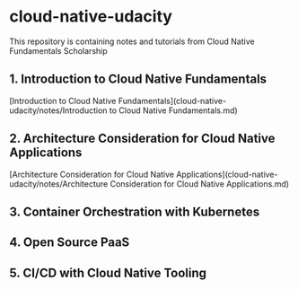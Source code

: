 # cloud-native-udacity
This repository is containing notes and tutorials from Cloud Native Fundamentals Scholarship

## 1. Introduction to Cloud Native Fundamentals
[Introduction to Cloud Native Fundamentals](cloud-native-udacity/notes/Introduction to Cloud Native Fundamentals.md)

## 2. Architecture Consideration for Cloud Native Applications
[Architecture Consideration for Cloud Native Applications](cloud-native-udacity/notes/Architecture Consideration for Cloud Native Applications.md)

## 3. Container Orchestration with Kubernetes

## 4. Open Source PaaS

[comment]: <> (![]&#40; ""&#41;)
[comment]: <> (![]&#40; ""&#41;)
[comment]: <> (![]&#40; ""&#41;)
[comment]: <> (![]&#40; ""&#41;)

## 5. CI/CD with Cloud Native Tooling
